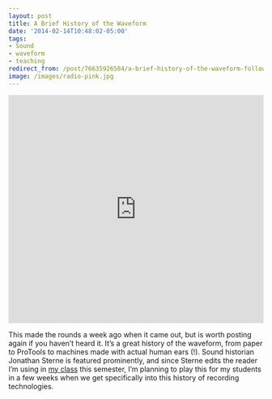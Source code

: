 ```yaml
---
layout: post 
title: A Brief History of the Waveform 
date: '2014-02-14T10:48:02-05:00' 
tags: 
- Sound 
- waveform 
- teaching 
redirect_from: /post/76635926584/a-brief-history-of-the-waveform-follows-the/
image: /images/radio-pink.jpg
---
```


<iframe width="100%" height="450" scrolling="no" frameborder="no" src="https://w.soundcloud.com/player/?url=https%3A//api.soundcloud.com/tracks/132793044&amp;auto_play=false&amp;hide_related=false&amp;show_comments=true&amp;show_user=true&amp;show_reposts=false&amp;visual=true"></iframe>

This made the rounds a week ago when it came out, but is worth posting again if you haven’t heard it. It’s a great history of the waveform, from paper to ProTools to machines made with actual human ears (!). Sound historian Jonathan Sterne is featured prominently, and since Sterne edits the reader I’m using in [my class](http://craigeley.github.io/297c/) this semester, I’m planning to play this for my students in a few weeks when we get specifically into this history of recording technologies.

